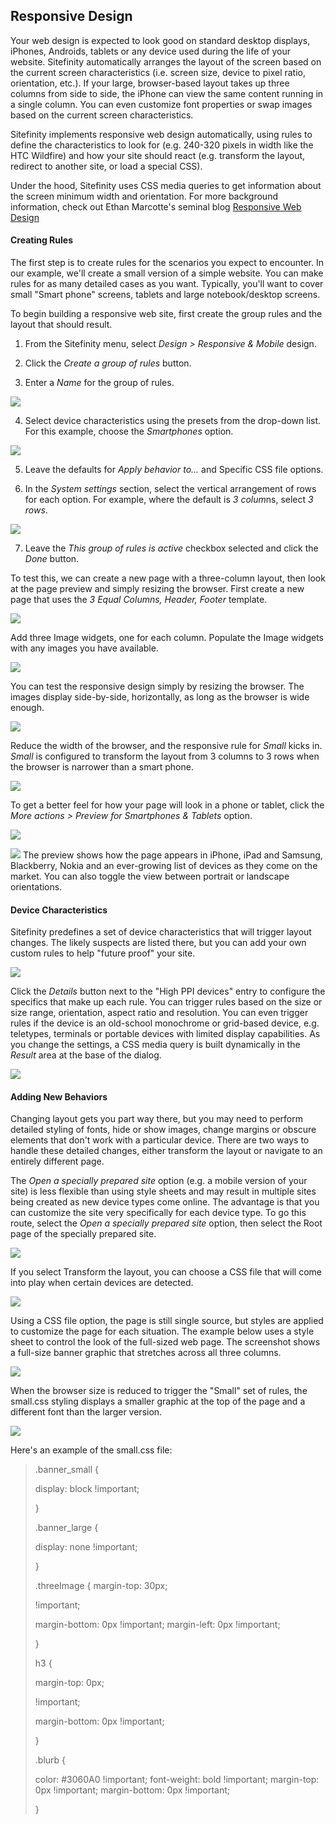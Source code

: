 Responsive Design
---------------------

Your web design is expected to look good on standard desktop displays,
iPhones, Androids, tablets or any device used during the life of your
website. Sitefinity automatically arranges the layout of the screen
based on the current screen characteristics (i.e. screen size, device
to pixel ratio, orientation, etc.). If your large, browser-based
layout takes up three columns from side to side, the iPhone can view
the same content running in a single column. You can even customize
font properties or swap images based on the current screen
characteristics.

Sitefinity implements responsive web design automatically, using rules
to define the characteristics to look for (e.g. 240-320 pixels in
width like the HTC Wildfire) and how your site should react (e.g.
transform the layout, redirect to another site, or load a special
CSS).

Under the hood, Sitefinity uses CSS media queries to get information
about the screen minimum width and orientation. For more background
information, check out Ethan Marcotte\'s seminal blog [Responsive Web
Design](http://www.alistapart.com/articles/responsive-web-design/)

#### Creating Rules

The first step is to create rules for the scenarios you expect to
encounter. In our example, we\'ll create a small version of a simple
website. You can make rules for as many detailed cases as you want.
Typically, you\'ll want to cover small \"Smart phone\" screens,
tablets and large notebook/desktop screens.

To begin building a responsive web site, first create the group rules
and the layout that should result.

1.  From the Sitefinity menu, select *Design \> Responsive & Mobile*
    design.

2.  Click the *Create a group of rules* button.

3.  Enter a *Name* for the group of rules.

![](../media/image231.png)

4.  Select device characteristics using the presets from the drop-down
    list. For this example, choose the *Smartphones* option.

![](../media/image232.png)

5.  Leave the defaults for *Apply behavior to\...* and Specific CSS file
    options.

6.  In the *System settings* section, select the vertical arrangement of
    rows for each option. For example, where the default is *3 colum*ns,
    select *3 rows*.

![](../media/image234.png)

7.  Leave the *This group of rules is active* checkbox selected and
    click the *Done* button.

To test this, we can create a new page with a three-column layout,
then look at the page preview and simply resizing the browser. First
create a new page that uses the *3 Equal Columns, Header, Footer*
template.

![](../media/image235.png)

Add three Image widgets, one for each column. Populate the Image
widgets with any images you have available.

![](../media/image236.jpeg)

You can test the responsive design simply by resizing the browser. The
images display side-by-side, horizontally, as long as the browser is
wide enough.

![](../media/image238.jpeg)

Reduce the width of the browser, and the responsive rule for *Small*
kicks in. *Small* is configured to transform the layout from 3 columns
to 3 rows when the browser is narrower than a smart phone.

![](../media/image239.jpeg)

To get a better feel for how your page will look in a phone or tablet,
click the *More actions \> Preview for Smartphones & Tablets* option.

![](../media/image240.png)

![](../media/image241.jpeg)
The preview shows how the page appears in
iPhone, iPad and Samsung, Blackberry, Nokia and an ever-growing list
of devices as they come on the market. You can also toggle the view
between portrait or landscape orientations.

#### Device Characteristics

Sitefinity predefines a set of device characteristics that will
trigger layout changes. The likely suspects are listed there, but you
can add your own custom rules to help \"future proof\" your site.

![](../media/image242.png)

Click the *Details* button next to the \"High PPI devices\" entry to
configure the specifics that make up each rule. You can trigger rules
based on the size or size range, orientation, aspect ratio and
resolution. You can even trigger rules if the device is an old-school
monochrome or grid-based device, e.g. teletypes, terminals or portable
devices with limited display capabilities. As you change the settings,
a CSS media query is built dynamically in the *Result* area at the
base of the dialog.

![](../media/image243.png)

#### Adding New Behaviors

Changing layout gets you part way there, but you may need to perform
detailed styling of fonts, hide or show images, change margins or
obscure elements that don\'t work with a particular device. There are
two ways to handle these detailed changes, either transform the layout
or navigate to an entirely different page.

The *Open a specially prepared site* option (e.g. a mobile version of
your site) is less flexible than using style sheets and may result in
multiple sites being created as new device types come online. The
advantage is that you can customize the site very specifically for
each device type. To go this route, select the *Open a specially
prepared site* option, then select the Root page of the specially
prepared site.

![](../media/image244.jpeg)

If you select Transform the layout, you can choose a CSS file that
will come into play when certain devices are detected.

![](../media/image245.jpeg)

Using a CSS file option, the page is still single source, but styles
are applied to customize the page for each situation. The example
below uses a style sheet to control the look of the full-sized web
page. The screenshot shows a full-size banner graphic that stretches
across all three columns.

![](../media/image246.jpeg)

When the browser size is reduced to trigger the \"Small\" set of
rules, the small.css styling displays a smaller graphic at the top of
the page and a different font than the larger version.

![](../media/image247.jpeg)

Here\'s an example of the small.css file:
>
> .banner\_small {
>
> display: block !important;
>
> }
>
> .banner\_large {
>
> display: none !important;
>
> }
>
> .threeImage { margin-top: 30px;
>
> !important;
>
> margin-bottom: 0px !important; margin-left: 0px !important;
>
> }
>
> h3 {
>
> margin-top: 0px;
>
> !important;
>
> margin-bottom: 0px !important;
>
> }
>
> .blurb {
>
> color: \#3060A0 !important; font-weight: bold !important; margin-top:
> 0px !important; margin-bottom: 0px !important;
>
> }
